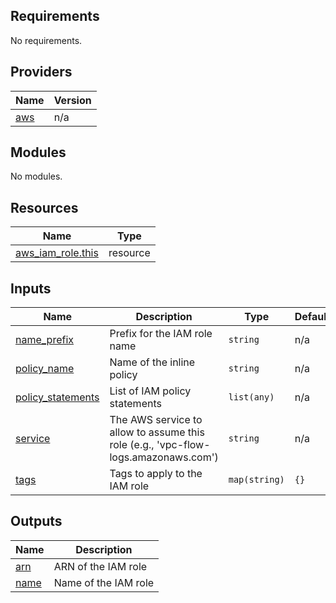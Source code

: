 ## Requirements

No requirements.

## Providers

| Name | Version |
|------|---------|
| <a name="provider_aws"></a> [aws](#provider\_aws) | n/a |

## Modules

No modules.

## Resources

| Name | Type |
|------|------|
| [aws_iam_role.this](https://registry.terraform.io/providers/hashicorp/aws/latest/docs/resources/iam_role) | resource |

## Inputs

| Name | Description | Type | Default | Required |
|------|-------------|------|---------|:--------:|
| <a name="input_name_prefix"></a> [name\_prefix](#input\_name\_prefix) | Prefix for the IAM role name | `string` | n/a | yes |
| <a name="input_policy_name"></a> [policy\_name](#input\_policy\_name) | Name of the inline policy | `string` | n/a | yes |
| <a name="input_policy_statements"></a> [policy\_statements](#input\_policy\_statements) | List of IAM policy statements | `list(any)` | n/a | yes |
| <a name="input_service"></a> [service](#input\_service) | The AWS service to allow to assume this role (e.g., 'vpc-flow-logs.amazonaws.com') | `string` | n/a | yes |
| <a name="input_tags"></a> [tags](#input\_tags) | Tags to apply to the IAM role | `map(string)` | `{}` | no |

## Outputs

| Name | Description |
|------|-------------|
| <a name="output_arn"></a> [arn](#output\_arn) | ARN of the IAM role |
| <a name="output_name"></a> [name](#output\_name) | Name of the IAM role |
